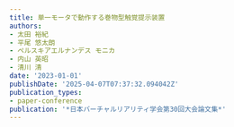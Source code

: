 ```yaml
---
title: 単一モータで動作する巻物型触覚提示装置
authors:
- 太田 裕紀
- 平尾 悠太朗
- ペルスキアエルナンデス モニカ
- 内山 英昭
- 清川 清
date: '2023-01-01'
publishDate: '2025-04-07T07:37:32.094042Z'
publication_types:
- paper-conference
publication: '*日本バーチャルリアリティ学会第30回大会論文集*'
---
```

